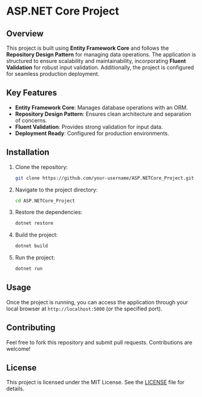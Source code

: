 
# ASP.NET Core Project

## Overview

This project is built using **Entity Framework Core** and follows the **Repository Design Pattern** for managing data operations. The application is structured to ensure scalability and maintainability, incorporating **Fluent Validation** for robust input validation. Additionally, the project is configured for seamless production deployment.

## Key Features

- **Entity Framework Core**: Manages database operations with an ORM.
- **Repository Design Pattern**: Ensures clean architecture and separation of concerns.
- **Fluent Validation**: Provides strong validation for input data.
- **Deployment Ready**: Configured for production environments.

## Installation

1. Clone the repository:  
   ```bash
   git clone https://github.com/your-username/ASP.NETCore_Project.git
   ```
2. Navigate to the project directory:
   ```bash
   cd ASP.NETCore_Project
   ```
3. Restore the dependencies:
   ```bash
   dotnet restore
   ```
4. Build the project:
   ```bash
   dotnet build
   ```
5. Run the project:
   ```bash
   dotnet run
   ```

## Usage

Once the project is running, you can access the application through your local browser at `http://localhost:5000` (or the specified port).

## Contributing

Feel free to fork this repository and submit pull requests. Contributions are welcome!

## License

This project is licensed under the MIT License. See the [LICENSE](LICENSE) file for details.
